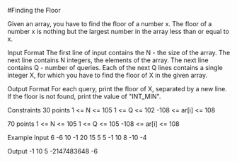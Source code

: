 #Finding the Floor

Given an array, you have to find the floor of a number x. The floor of a number x is nothing but the largest number in the array less than or equal to x.

Input Format
The first line of input contains the N - the size of the array. The next line contains N integers, the elements of the array. The next line contains Q - number of queries. Each of the next Q lines contains a single integer X, for which you have to find the floor of X in the given array.

Output Format
For each query, print the floor of X, separated by a new line. If the floor is not found, print the value of "INT_MIN".

Constraints
30 points
1 <= N <= 105
1 <= Q <= 102
-108 <= ar[i] <= 108

70 points
1 <= N <= 105
1 <= Q <= 105
-108 <= ar[i] <= 108

Example
Input
6
-6 10 -1 20 15 5
5
-1
10
8
-10
-4

Output
-1
10
5
-2147483648
-6